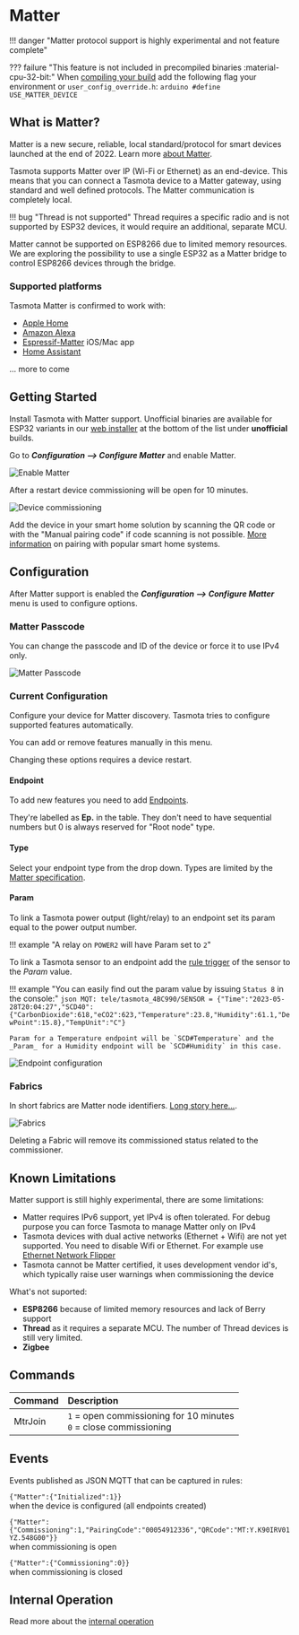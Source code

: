 # Matter 

!!! danger "Matter protocol support is highly experimental and not feature complete"

??? failure "This feature is not included in precompiled binaries :material-cpu-32-bit:"
    When [compiling your build](Compile-your-build) add the following flag your environment or `user_config_override.h`:
    ```arduino
    #define USE_MATTER_DEVICE
    ```

## What is Matter?

Matter is a new secure, reliable, local standard/protocol for smart devices launched at the end of 2022. Learn more [about Matter](https://csa-iot.org/all-solutions/matter/).

Tasmota supports Matter over IP (Wi-Fi or Ethernet) as an end-device. This means that you can connect a Tasmota device to a Matter gateway, using standard and well defined protocols. The Matter communication is completely local.

!!! bug "Thread is not supported" 
    Thread requires a specific radio and is not supported by ESP32 devices, it would require an additional, separate MCU.

Matter cannot be supported on ESP8266 due to limited memory resources. We are exploring the possibility to use a single ESP32 as a Matter bridge to control ESP8266 devices through the bridge.

### Supported platforms

Tasmota Matter is confirmed to work with:

- [Apple Home](https://www.apple.com/home-app/)
- [Amazon Alexa](https://www.digitaltrends.com/home/how-to-connect-matter-devices-amazon-alexa/)
- [Espressif-Matter](https://apps.apple.com/in/app/espressif-matter/id1604739172) iOS/Mac app
- [Home Assistant](https://next.home-assistant.io/integrations/matter#configuration)

... more to come

## Getting Started

Install Tasmota with Matter support. Unofficial binaries are available for ESP32 variants in our [web installer](https://tasmota.github.io/install/) at the bottom of the list under **unofficial** builds.

Go to ***Configuration --> Configure Matter*** and enable Matter.

![Enable Matter](_media/matter/enable.jpg)

After a restart device commissioning will be open for 10 minutes.

![Device commissioning](_media/matter/commissioning.jpg)

Add the device in your smart home solution by scanning the QR code or with the "Manual pairing code" if code scanning is not possible. [More information](https://github.com/mfucci/node-matter#pairing-and-usage-information) on pairing with popular smart home systems. 

## Configuration

After Matter support is enabled the ***Configuration --> Configure Matter*** menu is used to configure options.

### Matter Passcode

You can change the passcode and ID of the device or force it to use IPv4 only.

![Matter Passcode](_media/matter/passcode.jpg)

### Current Configuration

Configure your device for Matter discovery. Tasmota tries to configure supported features automatically.

You can add or remove features manually in this menu.

Changing these options requires a device restart.

#### Endpoint

To add new features you need to add [Endpoints](https://blog.espressif.com/matter-clusters-attributes-commands-82b8ec1640a0).

They're labelled as **Ep.** in the table. They don't need to have sequential numbers but 0 is always reserved for "Root node" type.

#### Type

Select your endpoint type from the drop down. Types are limited by the [Matter specification](https://developer.nordicsemi.com/nRF_Connect_SDK/doc/latest/nrf/protocols/matter/overview/data_model.html#device-type-overview).

#### Param

To link a Tasmota power output (light/relay) to an endpoint set its param equal to the power output number.

!!! example "A relay on `POWER2` will have Param set to `2`"

To link a Tasmota sensor to an endpoint add the [rule trigger](Rules.md#rule-trigger) of the sensor to the _Param_ value.

!!! example "You can easily find out the param value by issuing `Status 8` in the console:"
    ```json
    MQT: tele/tasmota_4BC990/SENSOR = {"Time":"2023-05-28T20:04:27","SCD40":{"CarbonDioxide":618,"eCO2":623,"Temperature":23.8,"Humidity":61.1,"DewPoint":15.8},"TempUnit":"C"}
    ```

    Param for a Temperature endpoint will be `SCD#Temperature` and the _Param_ for a Humidity endpoint will be `SCD#Humidity` in this case.

![Endpoint configuration](_media/matter/endpoint_config.jpg)

### Fabrics

In short fabrics are Matter node identifiers. [Long story here...](https://matter-smarthome.de/en/know-how/what-is-a-matter-fabric/).

![Fabrics](_media/matter/fabrics.jpg)

Deleting a Fabric will remove its commissioned status related to the commissioner.

## Known Limitations

Matter support is still highly experimental, there are some limitations:

- Matter requires IPv6 support, yet IPv4 is often tolerated. For debug purpose you can force Tasmota to manage Matter only on IPv4
- Tasmota devices with dual active networks (Ethernet + Wifi) are not yet supported. You need to disable Wifi or Ethernet. For example use [Ethernet Network Flipper](https://tasmota.github.io/docs/Berry-Cookbook/#ethernet-network-flipper)
- Tasmota cannot be Matter certified, it uses development vendor id's, which typically raise user warnings when commissioning the device

What's not suported:

- **ESP8266** because of limited memory resources and lack of Berry support
- **Thread** as it requires a separate MCU. The number of Thread devices is still very limited.
- **Zigbee**

## Commands

Command | Description
:---- | :---
MtrJoin |`1` = open commissioning for 10 minutes<BR>`0` = close commissioning

## Events

Events published as JSON MQTT that can be captured in rules:

`{"Matter":{"Initialized":1}}`    
when the device is configured (all endpoints created)

`{"Matter":{"Commissioning":1,"PairingCode":"00054912336","QRCode":"MT:Y.K90IRV01YZ.548G00"}}`     
  when commissioning is open

`{"Matter":{"Commissioning":0}}`     
  when commissioning is closed

## Internal Operation

Read more about the [internal operation](Matter-Internals.md)
